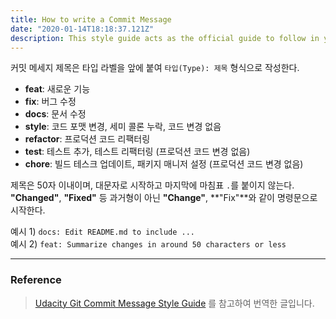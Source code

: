 ```yaml
---
title: How to write a Commit Message
date: "2020-01-14T18:18:37.121Z"
description: This style guide acts as the official guide to follow in your projects. Udacity evaluators will use this guide to grade your projects. There are many opinions on the "ideal" style in the world of development. Therefore, in order to reduce the confusion on what style students should follow during the course of their projects, we urge all students to refer to this style guide for their projects.
---
```


커밋 메세지 제목은 타입 라벨을 앞에 붙여 `타입(Type): 제목` 형식으로 작성한다.

- **feat**: 새로운 기능
- **fix**: 버그 수정
- **docs**: 문서 수정
- **style**: 코드 포맷 변경, 세미 콜론 누락, 코드 변경 없음
- **refactor**: 프로덕션 코드 리팩터링
- **test**: 테스트 추가, 테스트 리팩터링 (프로덕션 코드 변경 없음)
- **chore**: 빌드 테스크 업데이트, 패키지 매니저 설정 (프로덕션 코드 변경 없음)

제목은 50자 이내이며, 대문자로 시작하고 마지막에 마침표 `.`를 붙이지 않는다.
**"Changed"**, **"Fixed"** 등 과거형이 아닌 **"Change"**, **"Fix"**와 같이 명령문으로 시작한다.

예시 1) `docs: Edit README.md to include ...`<br>
예시 2) `feat: Summarize changes in around 50 characters or less`

---

### Reference

> [Udacity Git Commit Message Style Guide](https://udacity.github.io/git-styleguide/) 를 참고하여 번역한 글입니다.
